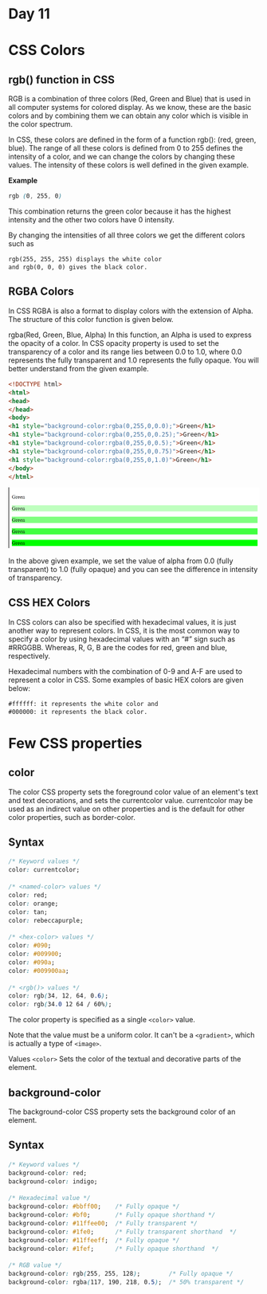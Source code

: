 # Day 11

# CSS Colors

## rgb() function in CSS
RGB is a combination of three colors (Red, Green and Blue) that is used in all computer systems for colored display. As we know, these are the basic colors and by combining them we can obtain any color which is visible in the color spectrum.

In CSS, these colors are defined in the form of a function rgb(): (red, green, blue). The range of all these colors is defined from 0 to 255 defines the intensity of a color, and we can change the colors by changing these values. The intensity of these colors is well defined in the given example.

**Example**

```css
rgb (0, 255, 0)
```
This combination returns the green color because it has the highest intensity and the other two colors have 0 intensity.

By changing the intensities of all three colors we get the different colors such as

```
rgb(255, 255, 255) displays the white color
and rgb(0, 0, 0) gives the black color.
```

## RGBA Colors
In CSS RGBA is also a format to display colors with the extension of Alpha. The structure of this color function is given below.

rgba(Red, Green, Blue, Alpha)
In this function, an Alpha is used to express the opacity of a color. In CSS opacity property is used to set the transparency of a color and its range lies between 0.0 to 1.0, where 0.0 represents the fully transparent and 1.0 represents the fully opaque. You will better understand from the given example.

```html
<!DOCTYPE html>
<html>
<head>
</head>
<body>
<h1 style="background-color:rgba(0,255,0,0.0);">Green</h1>
<h1 style="background-color:rgba(0,255,0,0.25);">Green</h1>
<h1 style="background-color:rgba(0,255,0,0.5);">Green</h1>
<h1 style="background-color:rgba(0,255,0,0.75)">Green</h1>
<h1 style="background-color:rgba(0,255,0,1.0)">Green</h1>
</body>
</html>
```

![color](./Images/Color-in-CSS-2.png)

In the above given example, we set the value of alpha from 0.0 (fully transparent) to 1.0 (fully opaque) and you can see the difference in intensity of transparency.

## CSS HEX Colors
In CSS colors can also be specified with hexadecimal values, it is just another way to represent colors. In CSS, it is the most common way to specify a color by using hexadecimal values with an “#” sign such as #RRGGBB. Whereas, R, G, B are the codes for red, green and blue, respectively.

Hexadecimal numbers with the combination of 0-9 and A-F are used to represent a color in CSS. Some examples of basic HEX colors are given below:

```
#ffffff: it represents the white color and
#000000: it represents the black color.
```

# Few CSS properties

## color
The color CSS property sets the foreground color value of an element's text and text decorations, and sets the currentcolor value. currentcolor may be used as an indirect value on other properties and is the default for other color properties, such as border-color.

## Syntax

```css
/* Keyword values */
color: currentcolor;

/* <named-color> values */
color: red;
color: orange;
color: tan;
color: rebeccapurple;

/* <hex-color> values */
color: #090;
color: #009900;
color: #090a;
color: #009900aa;

/* <rgb()> values */
color: rgb(34, 12, 64, 0.6);
color: rgb(34.0 12 64 / 60%);
```

The color property is specified as a single ``<color>`` value.

Note that the value must be a uniform color. It can't be a ``<gradient>``, which is actually a type of ``<image>``.

Values
``<color>``
Sets the color of the textual and decorative parts of the element.

## background-color
The background-color CSS property sets the background color of an element.

## Syntax

```css
/* Keyword values */
background-color: red;
background-color: indigo;

/* Hexadecimal value */
background-color: #bbff00;    /* Fully opaque */
background-color: #bf0;       /* Fully opaque shorthand */
background-color: #11ffee00;  /* Fully transparent */
background-color: #1fe0;      /* Fully transparent shorthand  */
background-color: #11ffeeff;  /* Fully opaque */
background-color: #1fef;      /* Fully opaque shorthand  */

/* RGB value */
background-color: rgb(255, 255, 128);        /* Fully opaque */
background-color: rgba(117, 190, 218, 0.5);  /* 50% transparent */
```